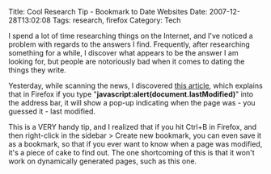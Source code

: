 Title: Cool Research Tip - Bookmark to Date Websites
Date: 2007-12-28T13:02:08
Tags: research, firefox
Category: Tech


I spend a lot of time researching things on the Internet, and I've noticed a problem with regards to the answers I find. Frequently, after researching something for a while, I discover what appears to be the answer I am looking for, but people are notoriously bad when it comes to dating the things they write.

Yesterday, while scanning the news, I discovered <a href="http://www.cnet.com/workers-edge/8301-13880_1-9835822-68.html?tag=head">this article</a>, which explains that in Firefox if you type "<strong>javascript:alert(document.lastModified)</strong>" into the address bar, it will show a pop-up indicating when the page was - you guessed it - last modified.

This is a VERY handy tip, and I realized that if you hit Ctrl+B in Firefox, and then right-click in the sidebar > Create new bookmark, you can even save it as a bookmark, so that if you ever want to know when a page was modified, it's a piece of cake to find out. The one shortcoming of this is that it won't work on dynamically generated pages, such as this one.
